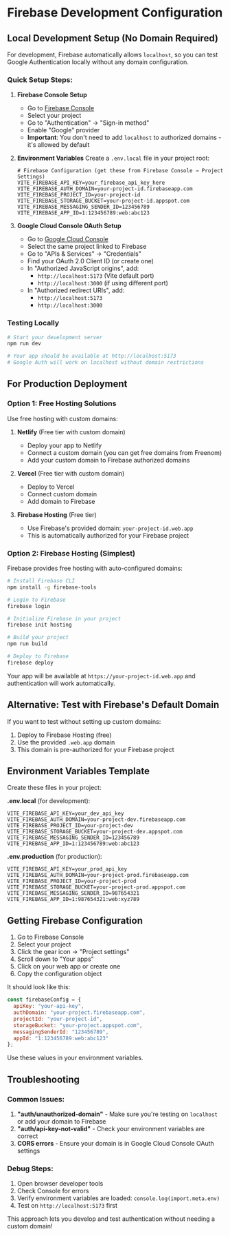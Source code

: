 # Firebase Development Configuration

## Local Development Setup (No Domain Required)

For development, Firebase automatically allows `localhost`, so you can test Google Authentication locally without any domain configuration.

### Quick Setup Steps:

1. **Firebase Console Setup**
   - Go to [Firebase Console](https://console.firebase.google.com/)
   - Select your project
   - Go to "Authentication" → "Sign-in method"
   - Enable "Google" provider
   - **Important**: You don't need to add `localhost` to authorized domains - it's allowed by default

2. **Environment Variables**
   Create a `.env.local` file in your project root:
   ```env
   # Firebase Configuration (get these from Firebase Console → Project Settings)
   VITE_FIREBASE_API_KEY=your_firebase_api_key_here
   VITE_FIREBASE_AUTH_DOMAIN=your-project-id.firebaseapp.com
   VITE_FIREBASE_PROJECT_ID=your-project-id
   VITE_FIREBASE_STORAGE_BUCKET=your-project-id.appspot.com
   VITE_FIREBASE_MESSAGING_SENDER_ID=123456789
   VITE_FIREBASE_APP_ID=1:123456789:web:abc123
   ```

3. **Google Cloud Console OAuth Setup**
   - Go to [Google Cloud Console](https://console.cloud.google.com/)
   - Select the same project linked to Firebase
   - Go to "APIs & Services" → "Credentials"
   - Find your OAuth 2.0 Client ID (or create one)
   - In "Authorized JavaScript origins", add:
     - `http://localhost:5173` (Vite default port)
     - `http://localhost:3000` (if using different port)
   - In "Authorized redirect URIs", add:
     - `http://localhost:5173`
     - `http://localhost:3000`

### Testing Locally
```bash
# Start your development server
npm run dev

# Your app should be available at http://localhost:5173
# Google Auth will work on localhost without domain restrictions
```

## For Production Deployment

### Option 1: Free Hosting Solutions
Use free hosting with custom domains:

1. **Netlify** (Free tier with custom domain)
   - Deploy your app to Netlify
   - Connect a custom domain (you can get free domains from Freenom)
   - Add your custom domain to Firebase authorized domains

2. **Vercel** (Free tier with custom domain)
   - Deploy to Vercel
   - Connect custom domain
   - Add domain to Firebase

3. **Firebase Hosting** (Free tier)
   - Use Firebase's provided domain: `your-project-id.web.app`
   - This is automatically authorized for your Firebase project

### Option 2: Firebase Hosting (Simplest)
Firebase provides free hosting with auto-configured domains:

```bash
# Install Firebase CLI
npm install -g firebase-tools

# Login to Firebase
firebase login

# Initialize Firebase in your project
firebase init hosting

# Build your project
npm run build

# Deploy to Firebase
firebase deploy
```

Your app will be available at `https://your-project-id.web.app` and authentication will work automatically.

## Alternative: Test with Firebase's Default Domain

If you want to test without setting up custom domains:

1. Deploy to Firebase Hosting (free)
2. Use the provided `.web.app` domain
3. This domain is pre-authorized for your Firebase project

## Environment Variables Template

Create these files in your project:

**.env.local** (for development):
```env
VITE_FIREBASE_API_KEY=your_dev_api_key
VITE_FIREBASE_AUTH_DOMAIN=your-project-dev.firebaseapp.com
VITE_FIREBASE_PROJECT_ID=your-project-dev
VITE_FIREBASE_STORAGE_BUCKET=your-project-dev.appspot.com
VITE_FIREBASE_MESSAGING_SENDER_ID=123456789
VITE_FIREBASE_APP_ID=1:123456789:web:abc123
```

**.env.production** (for production):
```env
VITE_FIREBASE_API_KEY=your_prod_api_key
VITE_FIREBASE_AUTH_DOMAIN=your-project-prod.firebaseapp.com
VITE_FIREBASE_PROJECT_ID=your-project-prod
VITE_FIREBASE_STORAGE_BUCKET=your-project-prod.appspot.com
VITE_FIREBASE_MESSAGING_SENDER_ID=987654321
VITE_FIREBASE_APP_ID=1:987654321:web:xyz789
```

## Getting Firebase Configuration

1. Go to Firebase Console
2. Select your project
3. Click the gear icon → "Project settings"
4. Scroll down to "Your apps"
5. Click on your web app or create one
6. Copy the configuration object

It should look like this:
```javascript
const firebaseConfig = {
  apiKey: "your-api-key",
  authDomain: "your-project.firebaseapp.com",
  projectId: "your-project-id",
  storageBucket: "your-project.appspot.com",
  messagingSenderId: "123456789",
  appId: "1:123456789:web:abc123"
};
```

Use these values in your environment variables.

## Troubleshooting

### Common Issues:
1. **"auth/unauthorized-domain"** - Make sure you're testing on `localhost` or add your domain to Firebase
2. **"auth/api-key-not-valid"** - Check your environment variables are correct
3. **CORS errors** - Ensure your domain is in Google Cloud Console OAuth settings

### Debug Steps:
1. Open browser developer tools
2. Check Console for errors
3. Verify environment variables are loaded: `console.log(import.meta.env)`
4. Test on `http://localhost:5173` first

This approach lets you develop and test authentication without needing a custom domain!